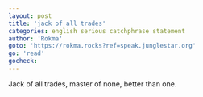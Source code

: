 ```yaml
---
layout: post
title: 'jack of all trades'
categories: english serious catchphrase statement
author: 'Rokma​'
goto: 'https://rokma.rocks?ref=speak.junglestar.org'
go: 'read'
gocheck:
---
```


Jack of all trades, master of none, better than one.
